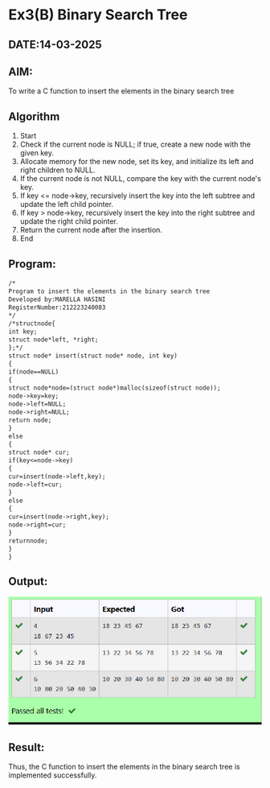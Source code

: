 # Ex3(B) Binary Search Tree
## DATE:14-03-2025
## AIM:
To write a C function to insert the elements in the binary search tree

## Algorithm
1. Start
2. Check if the current node is NULL; if true, create a new node with the given key.
3. Allocate memory for the new node, set its key, and initialize its left and right children to 
NULL.
4. If the current node is not NULL, compare the key with the current node's key.
5. If key <= node->key, recursively insert the key into the left subtree and update the left child 
pointer.
6. If key > node->key, recursively insert the key into the right subtree and update the right 
child pointer.
7. Return the current node after the insertion.
8. End
## Program:
```
/*
Program to insert the elements in the binary search tree
Developed by:MARELLA HASINI 
RegisterNumber:212223240083  
*/
/*structnode{ 
int key;
struct node*left, *right;
};*/
struct node* insert(struct node* node, int key)
{
if(node==NULL)
{
struct node*node=(struct node*)malloc(sizeof(struct node)); 
node->key=key;
node->left=NULL; 
node->right=NULL; 
return node;
}
else
{
struct node* cur; 
if(key<=node->key)
{
cur=insert(node->left,key); 
node->left=cur;
}
else
{
cur=insert(node->right,key); 
node->right=cur;
}
returnnode;
}
}
```
## Output:
![alt text](image-1.png)

## Result:
Thus, the C function to insert the elements in the binary search tree is implemented successfully.
